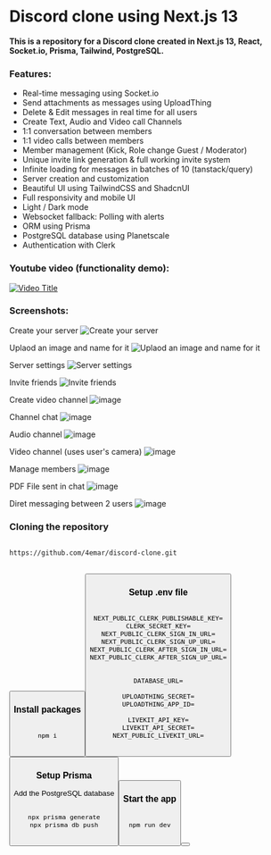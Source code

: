 # Discord clone using Next.js 13

**This is a repository for a Discord clone created in Next.js 13, React, Socket.io, Prisma, Tailwind, PostgreSQL.**

### Features:
-	Real-time messaging using Socket.io
-	Send attachments as messages using UploadThing
-	Delete & Edit messages in real time for all users
-	Create Text, Audio and Video call Channels
-	1:1 conversation between members
-	1:1 video calls between members
-	Member management (Kick, Role change Guest / Moderator)
-	Unique invite link generation & full working invite system
-	Infinite loading for messages in batches of 10 (tanstack/query)
-	Server creation and customization
-	Beautiful UI using TailwindCSS and ShadcnUI
-	Full responsivity and mobile UI
-	Light / Dark mode
-	Websocket fallback: Polling with alerts
-	ORM using Prisma
-	PostgreSQL database using Planetscale
-	Authentication with Clerk

### Youtube video (functionality demo): 

[![Video Title](https://img.youtube.com/vi/irlj8GANpkg/0.jpg)](https://www.youtube.com/watch?v=irlj8GANpkg)


### Screenshots:

Create your server
![Create your server](https://github.com/4emar/discord-clone/assets/81175325/8cd6a134-fbe9-416b-bdd7-5bee86141c47)

Uplaod an image and name for it
![Uplaod an image and name for it](https://github.com/4emar/discord-clone/assets/81175325/0f494889-1395-4cef-a619-0bd4bbefde57)

Server settings
![Server settings](https://github.com/4emar/discord-clone/assets/81175325/84926a31-3a42-46a0-b1cb-e38482bfe226)

Invite friends
![Invite friends](https://github.com/4emar/discord-clone/assets/81175325/a3d1d39b-975f-4a0f-9367-b9a806db3a21)

Create video channel
![image](https://github.com/4emar/discord-clone/assets/81175325/bea64fcf-ffb0-4e44-a745-d21d8a7b5784)

Channel chat
![image](https://github.com/4emar/discord-clone/assets/81175325/1282d858-863a-4006-b26e-3fc8de6a50ed)

Audio channel
![image](https://github.com/4emar/discord-clone/assets/81175325/3c6161c6-60f1-477b-a954-a03fc59bb08c)

Video channel (uses user's camera)
![image](https://github.com/4emar/discord-clone/assets/81175325/72fa6b2a-c6bf-4ae0-a847-4ab504650803)

Manage members
![image](https://github.com/4emar/discord-clone/assets/81175325/91b05fcf-bd8d-46e5-9b1b-05a6f5456959)

PDF File sent in chat
![image](https://github.com/4emar/discord-clone/assets/81175325/73335544-1d55-42bc-a380-c02bb3d1abbb)

Diret messaging between 2 users
![image](https://github.com/4emar/discord-clone/assets/81175325/a38d4cb8-8149-4e8a-986e-0261abe5cc19)

### Cloning the repository
<pre>
<code id="code-snippet">
https://github.com/4emar/discord-clone.git
</code>
</pre>
<button class="btn" data-clipboard-target="#code-snippet"/>

### Install packages
<pre>
<code id="code-snippet">
npm i
</code>
</pre>
<button class="btn" data-clipboard-target="#code-snippet"/>

### Setup .env file
<pre>
<code id="code-snippet">
NEXT_PUBLIC_CLERK_PUBLISHABLE_KEY=
CLERK_SECRET_KEY=
NEXT_PUBLIC_CLERK_SIGN_IN_URL=
NEXT_PUBLIC_CLERK_SIGN_UP_URL=
NEXT_PUBLIC_CLERK_AFTER_SIGN_IN_URL=
NEXT_PUBLIC_CLERK_AFTER_SIGN_UP_URL=


DATABASE_URL=

UPLOADTHING_SECRET=
UPLOADTHING_APP_ID=

LIVEKIT_API_KEY=
LIVEKIT_API_SECRET=
NEXT_PUBLIC_LIVEKIT_URL=
</code>
</pre>
<button class="btn" data-clipboard-target="#code-snippet"/>

### Setup Prisma
Add the PostgreSQL database
<pre>
<code id="code-snippet">
npx prisma generate
npx prisma db push
</code>
</pre>
<button class="btn" data-clipboard-target="#code-snippet"/>

### Start the app
<pre>
<code id="code-snippet">
npm run dev
</code>
</pre>
<button class="btn" data-clipboard-target="#code-snippet"/>
